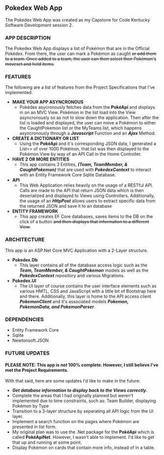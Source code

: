 ## Pokedex Web App

The Pokedex Web App was created as my Capstone for Code Kentucky Software Development session 2.

### APP DESCRIPTION
The Pokedex Web App displays a list of Pokémon that are in the Official Pokédex. From there, the user can mark a Pokémon as caught ~~or add them to a team. Once added to a team, the user can then select their Pokémon's moveset and held items.~~

### FEATURES
The following are a list of features from the Project Specifications that I've implemented:
  * __MAKE YOUR APP ASYNCRONOUS__
    - Pokédex asycronously fetches data from the __PokéApi__ and displays in on an MVC View. Pokémon in the list load into the View asyncronously so as not to slow down the application. Then after the list is loaded and displayed, the user can move a Pokémon to either the CaughtPokemon list or the MyTeams list, which happens asyncronously through a ___Javascript___ Function and an ___Ajax___ Method.
  * __CREATE A DICTIONARY OR LIST__
    - Using the __PokéApi__ and it's corresponding JSON data, I generated a List<> of over 1000 Pokémon, that list was then displayed to the Pokémon View by way of an API Call in the Home Controller.
  * __HAVE 2 OR MORE ENTITIES__
    - This app contains 3 Entities, ___(Team, TeamMember, & CaughtPokemon)___ that are used with ___PokedexContext___ to interact with an Entity Framework Core Sqlite Database.
  * __API__
    - This Web Application relies heavily on the usage of a RESTful API. Calls are made to the API that return JSON data which is then deserialized and displayed to Views using Controllers. Additionally, the usage of an ___HttpPost___ allows users to extract specific data from the returned JSON and save it to an database
  * __ENTITY FRAMEWORK__
    - This app creates EF Core databases, saves items to the DB on the click of a button ~~and then displays that information to a different View.~~

### ARCHITECTURE
This app is an ASP.Net Core MVC Application with a 2-Layer structure.
 * __Pokedex.Db__
   - This layer contains all of the database access logic such as the ___Team, TeamMember, & CaughtPokemon___ models as well as the  ___PokedexContext___ repository and various Migrations.
  * __Pokedex.UI__
    - The UI layer of course contains the user interface elements such as various HMTL, CSS and JavaScript with a little bit of Bootstrap here and there. Additionally, this layer is home to the API access client  ___PokemonClient___ and it's associated models  ___Pokemon, PokemonData, and PokemonParser___.

### DEPENDENCIES
 * Entity Framework Core
 * Sqlite
 * Newtonsoft.JSON 

### FUTURE UPDATES
#### PLEASE NOTE: This app is not 100% complete. However, I still believe I've met the Project Requirements.
With that said, here are some updates I'd like to make in the future:
 * ___Get database information to display back to the Views correctly.___
 * Complete the areas that I had originally planned but weren't implemented due to time constraints, such as: Team Builder, displaying Pokémon by Type
 * Transition to a 3-layer structure by separating all API logic from the UI layer.
 * Implement a search function on the pages where Pokémon are presented in list form.
 * My original plan was to use the .Net package for the __PokéApi__ which is called __PokéApiNet__. However, I wasn't able to implement. I'd like to get that up and running at some point.
 * Display Pokémon on cards that contain more info, instead of in a table.
